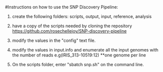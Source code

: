 #Instructions on how to use the SNP Discovery Pipeline:

1.	create the following folders: scripts, output, input, reference, analysis

2. 	have a copy of the scripts needed by cloning the repository https://github.com/rosechellejoy/SNP-discovery-pipeline	

3.	modify the values in the "config" text file.

4. 	modify the values in input.info and enumerate all the input genomes with the number of reads e.g(IRIS_313-10519:12) **one genome per line

5.  On the scripts folder, enter "sbatch snp.sh" on the command line.
